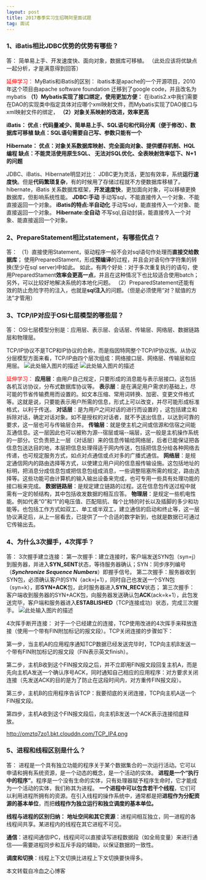 ```yaml
---
layout: post
title: 2017春季实习生招聘阿里面试题
tag: 面试
---
```

### 1、iBatis相比JDBC优势的优势有哪些？

答：
简单易上手、开发速度快、面向对象，数据库可移植。
（此处应该将优缺点一起分析，才是满意得到回答）

<font color="red">延伸学习：</font>
MyBatis和iBatis的区别：
        ibatis本是apache的一个开源项目，2010年这个项目由apache software foundation 迁移到了google code，并且改名为mybatis
**（1）Mybatis实现了接口绑定，使用更加方便：**
在ibatis2.x中我们需要在DAO的实现类中指定具体对应哪个xml映射文件，而Mybatis实现了DAO接口与xml映射文件的绑定，
**（2）对象关系映射的改进，效率更高**
 
**iBatis：
优点 : 代码量减少、简单易上手、SQL语句和代码分离（便于修改）、数据库可移植
缺点：SQL语句需要自己写、参数只能有一个**
 
**Hibernate：
优点：对象关系数据库映射、完全面向对象、提供缓存机制、HQL编程
缺点：不能灵活使用原生SQL、 无法对SQL优化、全表映射效率低下、N+1的问题**

 
JDBC、iBatis、Hibernate明显对比：
JDBC更为灵活，更加有效率，系统**运行速度快**。但是**代码繁琐复杂**，有的时候用了存储过程就不方便数据库移植了。
hibernate，iBatis 关系数据库框架，**开发速度快**，更加面向对象，可以移植更换数据库，但影响系统性能。
**JDBC:手动**
手动写sql，不能直接传入一个对象、不能直接返回一个对象。
**iBatis的特点:半自动化**
手动写sql，能直接传入一个对象、能直接返回一个对象。
**Hibernate:全自动**
不写sql,自动封装，能直接传入一个对象、能直接返回一个对象。

 
### 2、PrepareStatement相比statement，有哪些优点？

答：
（1）直接使用Statement，驱动程序一般不会对sql语句作处理而**直接交给数据库**；
使用PreparedStament，形成**预编译**的过程，并且会对语句作字符集的转换(至少在sql server)中如此。
如此，有两个好处：对于多次重复执行的语句，使用PreparedStament**效率会更高一点**，并且在这种情况下也比较适合使用batch；另外，可以比较好地解决系统的本地化问题。
（2）PreparedStatement还能有效的防止危险字符的注入，也就是**sql注入**的问题。（但是必须使用“对？赋值的方法”才管用）

 
### 3、TCP/IP对应于OSI七层模型的哪些层？

答：
OSI七层模型分别是：应用层、表示层、会话层、传输层、网络层、数据链路层和物理层。

TCP/IP协议不是TCP和IP协议的合称，而是指因特网整个TCP/IP协议族。从协议分层模型方面来看，TCP/IP由四个层次组成：网络接口层、网络层、传输层和应用层。
 ![此处输入图片的描述][1]
 ![此处输入图片的描述][2]



<font color="red">延伸学习：</font>
**应用层**：由用户自己规定，只要形成的消息能与表示层接口。这包括各机互访协议，分布式数据库协议等。
**表示层**：是在满足用户需求的基础上，尽可能的节省传输费用而设置的。如文本压缩、常用词转换、加密、变更文件格式等。这就是说，只要能表示用户所需的信息，形式上可以改变，并尽可能形成标准格式，以利于传送。
**对话层**：是为用户之间对话的进行而设置的 ，这包括建立和拆除对话，确定对话对象。如不是授权的对话者，就不予送出信息，以达到可靠的要求，这一层也可与传输层合并。
**传输层**：就是使主机之间或信源和信宿之间能互通信息。这一层因此也可以被称为源--宿层或端--端层，这一般是主机操作系统的一部分。它负责把上一层（对话层）来的信息传输给网络层，后者已能保证把各信息包送达目的地，本层把信息处理得适于网内传送，包括把信息分给各种网络去传递，也可规定服务方式，如点对点通信或点对多的广播式通信。
**网络层**：是规定通信网内的路由选择等方式，以使建立用户间的信息报传输设施。这包括地址的标明，把消息分成信息包或把信息包组成消息，一些调整阻塞所需的规定，路由选择等。这些功能可由计算机的输入输出设备来完成，也可专用一些具有处理功能的接口板来完成。
**数据链路层**：是规定建立链路的过程。这在信息包传送过程中就需有一定的帧结构，其中包括收发数据的相互应答。
**物理层**：是规定一些机电性能。例如代表“0”和“1”的电压值、匹配阻抗、每个比特的时长以及插脚的多少和功能等。也包括工作方式如双工、单工或半双工，建立通信的启动和终止等，这一层协议满足后，从上一层看去，已提供了一个合适的数字新到，也就是数据已可通过它传输出去。

### 4、为什么3次握手，4次挥手？

答：
3次握手建立连接：
第一次握手：建立连接时，客户端发送SYN包（syn=j）到服务器，并进入**SYN_SENT**状态，等待服务器确认；SYN：同步序列编号（***Synchronize Sequence Numbers***）即握手信号。
第二次握手：服务器收到SYN包，必须确认客户的SYN（ack=j+1），同时自己也发送一个SYN包（syn=k），即**SYN+ACK**包，此时服务器进入**SYN_RECV**状态；
第三次握手：客户端收到服务器的SYN+ACK包，向服务器发送确认包**ACK**(ack=k+1），此包发送完毕，客户端和服务器进入**ESTABLISHED**（TCP连接成功）状态，完成三次握手。
![此处输入图片的描述][3]


4次挥手断开连接：
对于一个已经建立的连接，TCP使用改进的4次挥手来释放连接（使用一个带有FIN附加标记的报文段）。TCP关闭连接的步骤如下：

第一步，当主机A的应用程序通知TCP数据已经发送完毕时，TCP向主机B发送一个带有FIN附加标记的报文段（FIN表示英文finish）。

第二步，主机B收到这个FIN报文段之后，并不立即用FIN报文段回复主机A，而是先向主机A发送一个确认序号ACK，同时通知自己相应的应用程序：对方要求关闭连接（先发送ACK的目的是为了防止在这段时间内，对方重传FIN报文段）。

第三步，主机B的应用程序告诉TCP：我要彻底的关闭连接，TCP向主机A送一个FIN报文段。

第四步，主机A收到这个FIN报文段后，向主机B发送一个ACK表示连接彻底释放。

http://omztq7zo1.bkt.clouddn.com/TCP_IP4.png


### 5、进程和线程区别是什么？

答：
进程是一个具有独立功能的程序关于某个数据集合的一次运行活动。它可以申请和拥有系统资源，是一个动态的概念，是一个活动的实体。
**进程是一个“执行中的程序”**。程序是一个没有生命的实体，只有处理器赋予程序生命时，它才能成为一个活动的实体，我们称其为进程。
**一个进程中可以包含若干个线程**，它们可以利用进程所拥有的资源。在引入线程的操作系统中，通常都是把**进程作为分配资源的基本单位**，而把**线程作为独立运行和独立调度的基本单位。**

**线程与进程的区别归纳：**
**地址空间和其它资源**：进程间相互独立，同一进程的各线程间共享。某进程内的线程在其它进程不可见。

**通信**：进程间通信IPC，线程间可以直接读写进程数据段（如全局变量）来进行通信——需要进程同步和互斥手段的辅助，以保证数据的一致性。

**调度和切换**：线程上下文切换比进程上下文切换要快得多。



本文转载自冷血之心博客


  [1]: http://omztq7zo1.bkt.clouddn.com/TCP_IP1.png
  [2]: http://omztq7zo1.bkt.clouddn.com/TCP_IP2.png
  [3]: http://omztq7zo1.bkt.clouddn.com/TCP_IP3.png